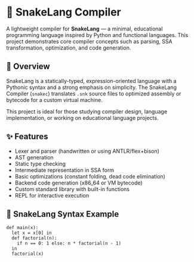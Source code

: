 # 🐍 SnakeLang Compiler

A lightweight compiler for **SnakeLang** — a minimal, educational programming language inspired by Python and functional languages. This project demonstrates core compiler concepts such as parsing, SSA transformation, optimization, and code generation.

## 🚀 Overview

SnakeLang is a statically-typed, expression-oriented language with a Pythonic syntax and a strong emphasis on simplicity. The SnakeLang Compiler (`snakec`) translates `.snk` source files to optimized assembly or bytecode for a custom virtual machine.

This project is ideal for those studying compiler design, language implementation, or working on educational language projects.

## ✨ Features

- Lexer and parser (handwritten or using ANTLR/flex+bison)
- AST generation
- Static type checking
- Intermediate representation in SSA form
- Basic optimizations (constant folding, dead code elimination)
- Backend code generation (x86_64 or VM bytecode)
- Custom standard library with built-in functions
- REPL for interactive execution

## 🐍 SnakeLang Syntax Example

```snk
def main(x):
  let x = x[0] in
  def factorial(n):
    if n == 0: 1 else: n * factorial(n - 1)
  in
  factorial(x)
